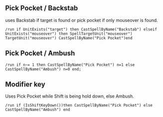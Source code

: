 ## Pick Pocket / Backstab
uses Backstab if target is found or pick pocket if only mouseover is found. 
```
/run if UnitExists("target") then CastSpellByName("Backstab") elseif UnitExists("mouseover") then SpellTargetUnit("mouseover") TargetUnit("mouseover") CastSpellByName("Pick Pocket")end
```


## Pick Pocket / Ambush 
```
/run if n~= 1 then CastSpellByName("Pick Pocket") n=1 else CastSpellByName("Ambush") n=0 end;
```


## Modifier key
Uses Pick Pocket while Shift is being hold down, else Ambush.
```
/run if (IsShiftKeyDown())then CastSpellByName("Pick Pocket") else CastSpellByName("Ambush") end
```